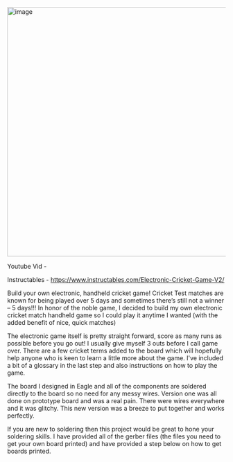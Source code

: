 <img width="1024" height="576" alt="image" src="https://github.com/user-attachments/assets/460599e0-091c-4f8d-b1e2-a818c2cda2cc" />

Youtube Vid - 

Instructables - https://www.instructables.com/Electronic-Cricket-Game-V2/

Build your own electronic, handheld cricket game! Cricket Test matches are known for being played over 5 days and sometimes there’s still not a winner – 5 days!!! In honor of the noble game, I decided to build my own electronic cricket match handheld game so I could play it anytime I wanted (with the added benefit of nice, quick matches)


The electronic game itself is pretty straight forward, score as many runs as possible before you go out! I usually give myself 3 outs before I call game over. There are a few cricket terms added to the board which will hopefully help anyone who is keen to learn a little more about the game. I've included a bit of a glossary in the last step and also instructions on how to play the game.


The board I designed in Eagle and all of the components are soldered directly to the board so no need for any messy wires. Version one was all done on prototype board and was a real pain. There were wires everywhere and it was glitchy. This new version was a breeze to put together and works perfectly.


If you are new to soldering then this project would be great to hone your soldering skills. I have provided all of the gerber files (the files you need to get your own board printed) and have provided a step below on how to get boards printed.



